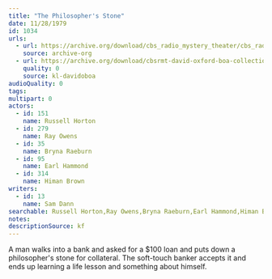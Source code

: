 ```yaml
---
title: "The Philosopher's Stone"
date: 11/28/1979
id: 1034
urls: 
  - url: https://archive.org/download/cbs_radio_mystery_theater/cbs_radio_mystery_theater-1001-1050.zip/cbs_radio_mystery_theater-1001-1050%2Fcbsrmt_1034_the_philosophers_stone.mp3
    source: archive-org
  - url: https://archive.org/download/cbsrmt-david-oxford-boa-collection/CBSRMT-791128-1034-The-Philosopher's-Stone-(128-48)_WBBM-JE-{BoA}.mp3
    quality: 0
    source: kl-davidoboa
audioQuality: 0
tags: 
multipart: 0
actors:  
  - id: 151
    name: Russell Horton  
  - id: 279
    name: Ray Owens  
  - id: 35
    name: Bryna Raeburn  
  - id: 95
    name: Earl Hammond  
  - id: 314
    name: Himan Brown
writers:  
  - id: 13
    name: Sam Dann
searchable: Russell Horton,Ray Owens,Bryna Raeburn,Earl Hammond,Himan Brown Sam Dann
notes: 
descriptionSource: kf
---
```

A man walks into a bank and asked for a $100 loan and puts down a philosopher's stone for collateral. The soft-touch banker accepts it and ends up learning a life lesson and something about himself.